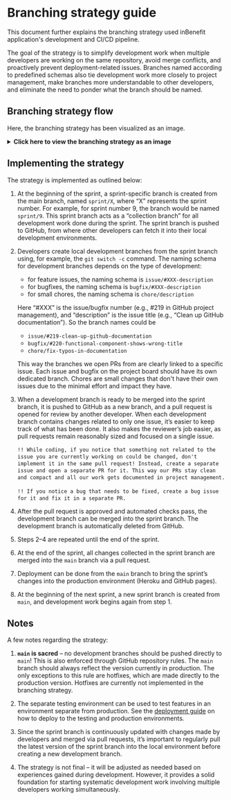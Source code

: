 # Branching strategy guide

This document further explains the branching strategy used inBenefit application's development and CI/CD pipeline.

The goal of the strategy is to simplify development work when multiple developers are working on the same repository, avoid merge conflicts, and proactively prevent deployment-related issues. Branches named according to predefined schemas also tie development work more closely to project management, make branches more understandable to other developers, and eliminate the need to ponder what the branch should be named.

## Branching strategy flow

Here, the branching strategy has been visualized as an image.

<details>
<summary><b>Click here to view the branching strategy as an image</b></summary>
<img src="../img/images_for_guides/branching_strategy.png" width="1071" height="366"/>
</details>

## Implementing the strategy

The strategy is implemented as outlined below:

1) At the beginning of the sprint, a sprint-specific branch is created from the main branch, named `sprint/X`, where “X” represents the sprint number. For example, for sprint number 9, the branch would be named `sprint/9`. This sprint branch acts as a “collection branch” for all development work done during the sprint. The sprint branch is pushed to GitHub, from where other developers can fetch it into their local development environments.

2) Developers create local development branches from the sprint branch using, for example, the `git switch -c` command. The naming schema for development branches depends on the type of development:

    - for feature issues, the naming schema is `issue/#XXX-description`
    - for bugfixes, the naming schema is `bugfix/#XXX-description`
    - for small chores, the naming schema is `chore/description`

    Here “#XXX” is the issue/bugfix number (e.g., #219 in GitHub project management), and “description” is the issue title (e.g., “Clean up GitHub documentation”). So the branch names could be
    - `issue/#219-clean-up-github-documentation`
    - `bugfix/#220-functional-component-shows-wrong-title`
    - `chore/fix-typos-in-documentation`

    This way the branches we open PRs from are clearly linked to a specific issue. Each issue and bugfix on the project board should have its own dedicated branch. Chores are small changes that don't have their own issues due to the minimal effort and impact they have.

3) When a development branch is ready to be merged into the sprint branch, it is pushed to GitHub as a new branch, and a pull request is opened for review by another developer. When each development branch contains changes related to only one issue, it’s easier to keep track of what has been done. It also makes the reviewer’s job easier, as pull requests remain reasonably sized and focused on a single issue.

    ```
    !! While coding, if you notice that something not related to the issue you are currently working on could be changed, don't implement it in the same pull request! Instead, create a separate issue and open a separate PR for it. This way our PRs stay clean and compact and all our work gets documented in project management.

    !! If you notice a bug that needs to be fixed, create a bug issue for it and fix it in a separate PR.
    ```

4) After the pull request is approved and automated checks pass, the development branch can be merged into the sprint branch. The development branch is automatically deleted from GitHub.

5) Steps 2–4 are repeated until the end of the sprint.

6) At the end of the sprint, all changes collected in the sprint branch are merged into the `main` branch via a pull request.

7) Deployment can be done from the `main` branch to bring the sprint’s changes into the production environment (Heroku and GitHub pages).

8) At the beginning of the next sprint, a new sprint branch is created from `main`, and development work begins again from step 1.

## Notes

A few notes regarding the strategy:

1) **`main` is sacred** – no development branches should be pushed directly to `main`! This is also enforced through GitHub repository rules. The `main` branch should always reflect the version currently in production. The only exceptions to this rule are hotfixes, which are made directly to the production version. Hotfixes are currently not implemented in the branching strategy.

2) The separate testing environment can be used to test features in an environment separate from production. See the [deployment guide](./deployment_guide.md) on how to deploy to the testing and production environments.

3) Since the sprint branch is continuously updated with changes made by developers and merged via pull requests, it’s important to regularly pull the latest version of the sprint branch into the local environment before creating a new development branch.

4) The strategy is not final – it will be adjusted as needed based on experiences gained during development. However, it provides a solid foundation for starting systematic development work involving multiple developers working simultaneously.